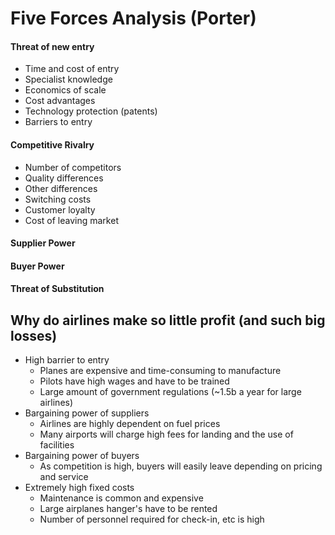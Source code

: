 # Five Forces Analysis (Porter)

#### Threat of new entry
* Time and cost of entry
* Specialist knowledge
* Economics of scale
* Cost advantages
* Technology protection (patents)
* Barriers to entry

#### Competitive Rivalry
* Number of competitors
* Quality differences
* Other differences
* Switching costs
* Customer loyalty
* Cost of leaving market

#### Supplier Power

#### Buyer Power

#### Threat of Substitution

## Why do airlines make so little profit (and such big losses)

* High barrier to entry
  - Planes are expensive and time-consuming to manufacture
  - Pilots have high wages and have to be trained
  - Large amount of government regulations (~1.5b a year for large airlines)
* Bargaining power of suppliers
  - Airlines are highly dependent on fuel prices
  - Many airports will charge high fees for landing and the use of facilities
* Bargaining power of buyers
  - As competition is high, buyers will easily leave depending on
  pricing and service
* Extremely high fixed costs
  - Maintenance is common and expensive
  - Large airplanes hanger's have to be rented
  - Number of personnel required for check-in, etc is high
